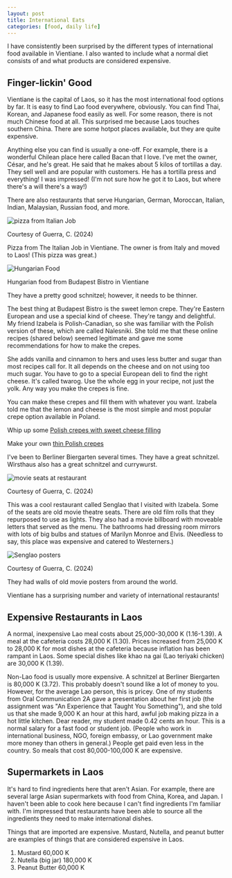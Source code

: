 ```yaml
---
layout: post
title: International Eats 
categories: [food, daily life]
---
```


I have consistently been surprised by the different types of international food available in Vientiane. I also wanted to include what a normal diet consists of and what products are considered expensive. 

## Finger-lickin' Good

Vientiane is the capital of Laos, so it has the most international food options by far. It is easy to find Lao food everywhere, obviously. You can find Thai, Korean, and Japanese food easily as well. For some reason, there is not much Chinese food at all. This surprised me because Laos touches southern China. There are some hotpot places available, but they are quite expensive.

Anything else you can find is usually a one-off. For example, there is a wonderful Chilean place here called Bacan that I love. I've met the owner, César, and he's great. He said that he makes about 5 kilos of tortillas a day. They sell well and are popular with customers. He has a tortilla press and everything! I was impressed! (I'm not sure how he got it to Laos, but where there's a will there's a way!)

There are also restaurants that serve Hungarian, German, Moroccan, Italian, Indian, Malaysian, Russian food, and more. 

![pizza from Italian Job](https://lh3.googleusercontent.com/pw/AP1GczNlrH0tlneC_iKTYgEagtHqNcgaRizsjcYmzz448_nwSYqhwTA4GzIVdlmnm4MDR3U_Y48N_PNpjXJxo4VwSKmCK49KG26HhowxcjhTUkifK0LzQuCf=w1000)

Courtesy of Guerra, C. (2024)

Pizza from The Italian Job in Vientiane. The owner is from Italy and moved to Laos! (This pizza was great.)

![Hungarian Food](https://lh3.googleusercontent.com/pw/AP1GczOeMjBLofLKbAeG6o4oM5QdI66p4LZ3ITZnC6YxkPDlmOPyiRvMpm_1Y_vlbisa3hV9dDHkf1U0JqYilqzzRcV0pHIRHwLCq6Q6zSxiZdQH-L7ET8zY=w1000)

Hungarian food from Budapest Bistro in Vientiane

They have a pretty good schnitzel; however, it needs to be thinner. 

 The best thing at Budapest Bistro is the sweet lemon crepe. They're Eastern European and use a special kind of cheese. They're tangy and delightful. My friend Izabela is Polish-Canadian, so she was familiar with the Polish version of these, which are called Nalesniki. She told me that these online recipes (shared below) seemed legitimate and gave me some recommendations for how to make the crepes. 

 She adds vanilla and cinnamon to hers and uses less butter and sugar than most recipes call for. It all depends on the cheese and on not using too much sugar. You have to go to a special European deli to find the right cheese. It's called twarog. Use the whole egg in your recipe, not just the yolk. Any way you make the crepes is fine.

 You can make these crepes and fill them with whatever you want. Izabela told me that the lemon and cheese is the most simple and most popular crepe option available in Poland. 

Whip up some [Polish crepes with sweet cheese filling](https://www.thespruceeats.com/polish-nalesniki-sweet-cheese-filling-recipe-1137074)

Make your own [thin Polish crepes](https://www.thespruceeats.com/polish-thin-crepes-recipe-1137096)

I've been to Berliner Biergarten several times. They have a great schnitzel. Wirsthaus also has a great schnitzel and currywurst. 

![movie seats at restaurant](https://lh3.googleusercontent.com/pw/AP1GczOnmASf36E_w7IAvr5Aeblb9vQJ2rMYaKXvMVFsI19LD6kIdLsC1J0ZQAvLOx9quG-DElQkmS8K9Prnq2-l0s5Hu5n4VoNGVIV1oQ3upBNj-lONzShD=w1000)

Courtesy of Guerra, C. (2024)

This was a cool restaurant called Senglao that I visited with Izabela. Some of the seats are old movie theatre seats. There are old film rolls that they repurposed to use as lights. They also had a movie billboard with moveable letters that served as the menu. The bathrooms had dressing room mirrors with lots of big bulbs and statues of Marilyn Monroe and Elvis. (Needless to say, this place was expensive and catered to Westerners.)

![Senglao posters](https://lh3.googleusercontent.com/pw/AP1GczNdnmw7m3iB__k_mt6pt3UGt87rz2aacHn46emZ9VcmNfSK1vx-a4HZRFJ4b8pJG8SoiSAgDgygUG832tPurBbYR34Vy2Qt5BgB3QxKhSDkLdWqHBzF=w1000)

Courtesy of Guerra, C. (2024)

They had walls of old movie posters from around the world. 

Vientiane has a surprising number and variety of international restaurants! 

## Expensive Restaurants in Laos

A normal, inexpensive Lao meal costs about 25,000-30,000 K (1.16-1.39). A meal at the cafeteria costs 28,000 K (1.30). Prices increased from 25,000 K to 28,000 K for most dishes at the cafeteria because inflation has been rampant in Laos. Some special dishes like khao na gai (Lao teriyaki chicken) are 30,000 K (1.39). 

Non-Lao food is usually more expensive. A schnitzel at Berliner Biergarten is 80,000 K (3.72). This probably doesn't sound like a lot of money to you. However, for the average Lao person, this is pricey. One of my students from Oral Communication 2A gave a presentation about her first job (the assignment was "An Experience that Taught You Something"), and she told us that she made 9,000 K an hour at this hard, awful job making pizza in a hot little kitchen. Dear reader, my student made 0.42 cents an hour. This is a normal salary for a fast food or student job. (People who work in international business, NGO, foreign embassy, or Lao government make more money than others in general.) People get paid even less in the country. So meals that cost 80,000-100,000 K are expensive. 

## Supermarkets in Laos

It's hard to find ingredients here that aren't Asian. For example, there are several large Asian supermarkets with food from China, Korea, and Japan. I haven't been able to cook here because I can't find ingredients I'm familiar with. I'm impressed that restaurants have been able to source all the ingredients they need to make international dishes. 

Things that are imported are expensive. Mustard, Nutella, and peanut butter are examples of things that are considered expensive in Laos. 

1. Mustard 60,000 K 
2. Nutella (big jar) 180,000 K 
3. Peanut Butter 60,000 K 

<!-- Hello and welcome. The only purpose of this post is to greet you when your site comes alive for the first time.  
This post will demonstrate some of the more common content & elements found in posts.  
Feel free to delete this post when you are ready to publish your first post.  

Lorem ipsum dolor sit amet, consectetur adipiscing elit. Fusce bibendum neque eget nunc mattis eu sollicitudin enim tincidunt. Vestibulum lacus tortor, ultricies id dignissim ac, bibendum in velit.

## Some great heading (h2)

Proin convallis mi ac felis pharetra aliquam. Curabitur dignissim accumsan rutrum. In arcu magna, aliquet vel pretium et, molestie et arcu.


Mauris lobortis nulla et felis ullamcorper bibendum. Phasellus et hendrerit mauris. Proin eget nibh a massa vestibulum pretium. Suspendisse eu nisl a ante aliquet bibendum quis a nunc. Praesent varius interdum vehicula. Aenean risus libero, placerat at vestibulum eget, ultricies eu enim. Praesent nulla tortor, malesuada adipiscing adipiscing sollicitudin, adipiscing eget est.

## Another great heading (h2)

Lorem ipsum dolor sit amet, consectetur adipiscing elit. Fusce bibendum neque eget nunc mattis eu sollicitudin enim tincidunt. Vestibulum lacus tortor, ultricies id dignissim ac, bibendum in velit.

### Some great subheading (h3)

Proin convallis mi ac felis pharetra aliquam. Curabitur dignissim accumsan rutrum. In arcu magna, aliquet vel pretium et, molestie et arcu. Mauris lobortis nulla et felis ullamcorper bibendum.

Phasellus et hendrerit mauris. Proin eget nibh a massa vestibulum pretium. Suspendisse eu nisl a ante aliquet bibendum quis a nunc.

### Some great subheading (h3)

Praesent varius interdum vehicula. Aenean risus libero, placerat at vestibulum eget, ultricies eu enim. Praesent nulla tortor, malesuada adipiscing adipiscing sollicitudin, adipiscing eget est.

> This quote will *change* your life. It will reveal the <i>secrets</i> of the universe, and all the wonders of humanity. Don't <em>misuse</em> it.

Lorem ipsum dolor sit amet, consectetur adipiscing elit. Fusce bibendum neque eget nunc mattis eu sollicitudin enim tincidunt.

### Some great subheading (h3)

Vestibulum lacus tortor, ultricies id dignissim ac, bibendum in velit. Proin convallis mi ac felis pharetra aliquam. Curabitur dignissim accumsan rutrum.

In arcu magna, aliquet vel pretium et, molestie et arcu. Mauris lobortis nulla et felis ullamcorper bibendum. Phasellus et hendrerit mauris.

#### You might want a sub-subheading (h4)

In arcu magna, aliquet vel pretium et, molestie et arcu. Mauris lobortis nulla et felis ullamcorper bibendum. Phasellus et hendrerit mauris.

In arcu magna, aliquet vel pretium et, molestie et arcu. Mauris lobortis nulla et felis ullamcorper bibendum. Phasellus et hendrerit mauris.

#### But it's probably overkill (h4)

In arcu magna, aliquet vel pretium et, molestie et arcu. Mauris lobortis nulla et felis ullamcorper bibendum. Phasellus et hendrerit mauris.

##### Could be a smaller sub-heading, `pacman` (h5)

In arcu magna, aliquet vel pretium et, molestie et arcu. Mauris lobortis nulla et felis ullamcorper bibendum. Phasellus et hendrerit mauris.

###### Small yet significant sub-heading  (h6)

In arcu magna, aliquet vel pretium et, molestie et arcu. Mauris lobortis nulla et felis ullamcorper bibendum. Phasellus et hendrerit mauris.

### Highlight the code please!!

{% highlight c %}
float Q_rsqrt( float number )
{
	long i;
	float x2, y;
	const float threehalfs = 1.5F;

	x2 = number * 0.5F;
	y  = number;
	i  = * ( long * ) &y;                       // evil floating point bit level hacking
	i  = 0x5f3759df - ( i >> 1 );               // what the fuck? 
	y  = * ( float * ) &i;
	y  = y * ( threehalfs - ( x2 * y * y ) );   // 1st iteration
//	y  = y * ( threehalfs - ( x2 * y * y ) );   // 2nd iteration, this can be removed

	return y;
}
{% endhighlight %}

### Oh hai, an unordered list!!

In arcu magna, aliquet vel pretium et, molestie et arcu. Mauris lobortis nulla et felis ullamcorper bibendum. Phasellus et hendrerit mauris.

- First item, yo
- Second item, dawg
- Third item, what what?!
- Fourth item, fo sheezy my neezy

### Oh hai, an ordered list!!

In arcu magna, aliquet vel pretium et, molestie et arcu. Mauris lobortis nulla et felis ullamcorper bibendum. Phasellus et hendrerit mauris.

1. First item, yo
2. Second item, dawg
3. Third item, what what?!
4. Fourth item, fo sheezy my neezy

## Headings are cool! (h2)

Proin eget nibh a massa vestibulum pretium. Suspendisse eu nisl a ante aliquet bibendum quis a nunc. Praesent varius interdum vehicula. Aenean risus libero, placerat at vestibulum eget, ultricies eu enim. Praesent nulla tortor, malesuada adipiscing adipiscing sollicitudin, adipiscing eget est.

Praesent nulla tortor, malesuada adipiscing adipiscing sollicitudin, adipiscing eget est.

Proin eget nibh a massa vestibulum pretium. Suspendisse eu nisl a ante aliquet bibendum quis a nunc.

### Tables

Title 1               | Title 2               | Title 3               | Title 4
--------------------- | --------------------- | --------------------- | ---------------------
lorem                 | lorem ipsum           | lorem ipsum dolor     | lorem ipsum dolor sit
lorem ipsum dolor sit | lorem ipsum dolor sit | lorem ipsum dolor sit | lorem ipsum dolor sit
lorem ipsum dolor sit | lorem ipsum dolor sit | lorem ipsum dolor sit | lorem ipsum dolor sit
lorem ipsum dolor sit | lorem ipsum dolor sit | lorem ipsum dolor sit | lorem ipsum dolor sit

Title 1 | Title 2 | Title 3 | Title 4
--- | --- | --- | ---
lorem | lorem ipsum | lorem ipsum dolor | lorem ipsum dolor sit
lorem ipsum dolor sit amet | lorem ipsum dolor sit amet consectetur | lorem ipsum dolor sit amet | lorem ipsum dolor sit
lorem ipsum dolor | lorem ipsum | lorem | lorem ipsum
lorem ipsum dolor | lorem ipsum dolor sit | lorem ipsum dolor sit amet | lorem ipsum dolor sit amet consectetur -->
